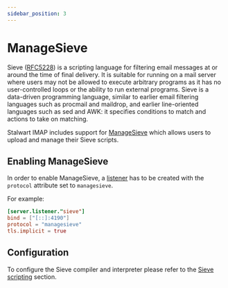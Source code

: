 ```yaml
---
sidebar_position: 3
---
```


# ManageSieve

Sieve ([RFC5228](https://www.rfc-editor.org/rfc/rfc5228.html)) is a scripting language for filtering email messages at or around the time of final delivery. It is suitable for running on a mail server where users may not be allowed to execute arbitrary programs as it has no user-controlled loops or the ability to run external programs. Sieve is a data-driven programming language, similar to earlier email filtering languages such as procmail and maildrop, and earlier line-oriented languages such as sed and AWK: it specifies conditions to match and actions to take on matching.

Stalwart IMAP includes support for [ManageSieve](https://datatracker.ietf.org/doc/html/rfc5804) which allows users to upload and manage their Sieve scripts.

## Enabling ManageSieve

In order to enable ManageSieve, a [listener](/docs/configuration/listener) has to be created with the `protocol` attribute set to `managesieve`.

For example:

```toml
[server.listener."sieve"]
bind = ["[::]:4190"]
protocol = "managesieve"
tls.implicit = true
```

## Configuration

To configure the Sieve compiler and interpreter please refer to the [Sieve scripting](/docs/sieve/overview) section.

